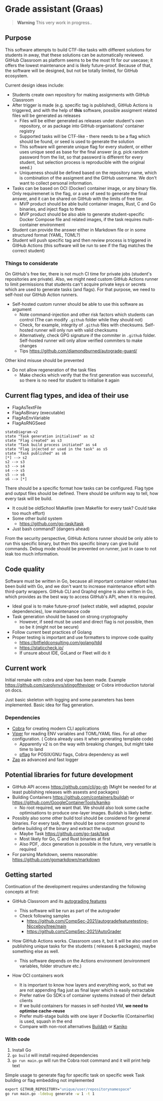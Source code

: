 # Grade assistant (Graas)

> **Warning**
> This very work in progress..

## Purpose

This software attempts to build CTF-like tasks with different solutions for students in away, that these solutions can
be automatically reviewed.
GitHub Classroom as platform seems to be the most fit for our usecase; it offers the lowest maintenance and is likely
future-proof.
Because of that, the software will be designed, but not be totally limited, for GitHub ecosystem.

Current design ideas include:

* Students create own repository for making assignments with GitHub Classroom
* After trigger is made (e.g. specific tag is published), GitHub Actions is triggered, and with the help of **this**
  software, possible assigment related files will be generated as releases
    * Files will be either generated as releases under student's own repository, or as package into GitHub
      organisations' container registry
    * Supported tasks will be CTF-like - there needs to be a flag which should be found, or seed is used to generate the
      solution
    * This software will generate unique flag for every student, or either uses unique seed as base for the final
      answer (e.g. pick random password from the list, so that password is different for every student, but selection
      process is reproducible with the original seed.)
    * Uniqueness should be defined based on the repository name, which is combination of the assigment and the GitHub
      username. We don't want to collect personal information.
* Tasks can be based on OCI (Docker) container image, or any binary file. Only requiremenet is the flag, or a use of
  seed to generate the final answer, and it can be shared on GitHub with the limits of free tier.
    * MVP product should be able build container images, Rust, C and Go binaries, and inject flags to them
    * MVP product should be also able to generate student-specific Docker Compose file and related images, if the task
      requires multi-container environment
* Student can provide the answer either in Markdown file or in some structured format (YAML, TOML?)
* Student will push specific tag and then review process is triggered in GitHub Actions (this software will be run to
  see if the flag matches the correct student)

### Things to considerate

On GitHub's free tier, there is not much CI time for private jobs (student's repositories are private).
Also, we might need custom GitHub Actions runner to limit permissions that students can't acquire private keys or
secrets which are used to generate tasks (and flags).
For that purpose, we need to self-host our GitHub Action runners.

* Self-hosted custom runner should be able to use this software as argument
    * Note command-injection and other risk factors which students can control (The can modify `.github` folder while
      they should not)
    * Check, for example, integrity of `.github` files with checksums. Self-hosted runner will only run with valid
      checksums
    * Alternatively, check GPG signature if the commiter in `.github` folder. Self-hosted runner will only allow
      verified commiters to make changes
    * Tips https://github.com/diamondburned/autograde-guard/

Other kind misuse should be prevented

* Do not allow regeneration of the task files
    * Make checks which verify that the first generation was successful, so there is no need for student to initialise
      it again

## Current flag types, and idea of their use

* FlagAsTextFile
* FlagAsBinary (executable)
* FlagAsEnvVariable
* FlagAsRNGSeed

```mermaid
stateDiagram-v2
state "Task generation initialised" as s2
state "Flag created" as s3
state "Task build process initiated" as s4
state "Flag injected or used in the task" as s5
state "Task published" as s6
[*] --> s2
s2 --> s3
s3 --> s4
s4 --> s5
s5 --> s6
s6 --> [*]
```

There should be a specific format how tasks can be configured.
Flag type and output files should be defined.
There should be uniform way to tell, how every task will be build.

* It could be oldSchool Makefile (own Makefile for every task? Could take too much effort)
* Some other build system
    * https://github.com/go-task/task
* Just bash command? (dangers ahead)

From the security perspective, GitHub Actions runner should be only able to run this specific binary, but then this
specific binary can give build commands.
Debug mode should be prevented on runner, just in case to not leak too much information.

## Code quality

Software must be written in Go, because all important container related has been build with Go, and we don't want to
increase maintenance effort with third-party wrappers.
GitHub CLI and Graphql engine is also written in Go, which provides as the best way to access GitHub's API, when it is
required.

* Ideal goal is to make future-proof (select stable, well adapted, popular dependencies), low maintenance code
* Task generation should be based on strong cryptography
    * However, if seed must be used and direct flag is not possible, then so be it (might not be secure)
* Follow current best practices of Golang
* Proper testing is important and use formatters to improve code quality
    * https://bitfieldconsulting.com/golang/tdd
    * https://staticcheck.io/
    * If unsure about IDE, GoLand or Fleet will do it

## Current work

Initial remake with cobra and viper has been made.
Example https://github.com/carolynvs/stingoftheviper or Cobra introduction tutorial on docs.

Just basic skeleton with logging and some parameters has been implemented.
Basic idea for flag generation.

### Dependencies

* [Cobra](https://github.com/spf13/cobra) for creating modern CLI applications
* [Viper](https://github.com/spf13/viper/) for reading ENV variables and TOML/YAML files. For all other configuration. (
  Cobra already uses it when generating template code)
    * Apparently v2 is on the way with breaking changes, but might take time to land
    * [pflag](https://github.com/spf13/pflag) for POSIX/GNU flags, Cobra dependency as well
* [Zap](https://github.com/uber-go/zap) as advanced and fast logger

## Potential libraries for future development

* GitHub API access https://github.com/cli/go-gh (Might be needed for at least publishing releases with assests and
  packages)
* Building Containers https://github.com/containers/buildah or https://github.com/GoogleContainerTools/kaniko
    * No root required, we want that. We should also look some cache optimisations to produce one-layer images. Buildah
      is likely better.
* Possibly also some other build tool should be considered for general binaries. For every task, there should be some
  common ground to define building of the binary and extract the output
    * Maybe Task https://github.com/go-task/task
    * Most likely for Go, C and Rust binaries at first
    * Also PDF, .docx generation is possible in the future, very versatile is required
* For parsing Markdown, seems reasonable: https://github.com/gomarkdown/markdown

## Getting started

Continuation of the development requires understanding the following concepts at first:

* GitHub Classroom and
  its [autograding features](https://docs.github.com/en/education/manage-coursework-with-github-classroom/teach-with-github-classroom/use-autograding)
    * This software will be run as part of the autograder
    * Check following samples
        * https://github.com/CompSec-2021/autogradefeaturetesting-Nicceboy/tree/main
        * https://github.com/CompSec-2021/AutoGrader

* How GitHub Actions works. Classroom uses it, but it will be also used on publishing unique tasks for the students (
  releases & packages), maybe something else as well.
    * This software depends on the Actions environment (environment variables, folder structure etc.)
* How OCI containers work
    * It is important to know how layers and everything work, so that we are not appending flag just as final layer
      which is easily extractable
    * Prefer native Go SDK:s of container systems instead of their default clients
    * If we build containers for masses in self-hosted VM, **we need to optimise cache-reuse**
    * Prefer multi-stage builds with one layer if Dockerfile (Containerfile) is used, squash in the end
    * Compare with non-root alternatives [Buildah](https://github.com/containers/buildah)
      or [Kaniko](https://github.com/GoogleContainerTools/kaniko)

### With code

1. Install Go
2. `go build` will install required dependencies
3. `go run main.go` will run the Cobra root command and it will print help text

Simple usage to generate flag for specific task on specific week
Task building or flag embedding not implemented

```cmd
export GITHUB_REPOSITORY="unique/user/repositorynamespace"
go run main.go -ldebug generate -w 1 -t 1
```
